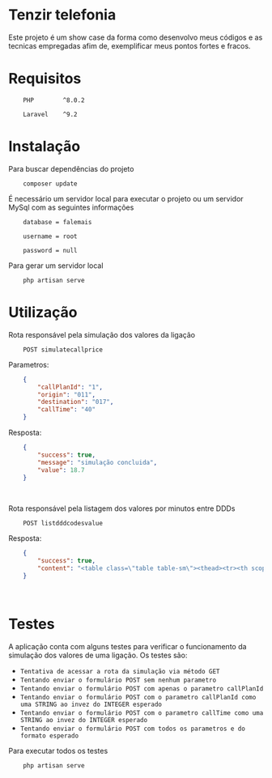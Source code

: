 # Tenzir telefonia

Este projeto é um show case da forma como desenvolvo meus códigos e as tecnicas empregadas afim de, exemplificar meus pontos fortes e fracos.


# Requisitos

```
    PHP        ^8.0.2
```

```
    Laravel    ^9.2
```


# Instalação

Para buscar dependências do projeto
```
    composer update
```

É necessário um servidor local para executar o projeto ou um servidor MySql com as seguintes informações
```
    database = falemais
```
```
    username = root
```
```
    password = null
```

Para gerar um servidor local
```
    php artisan serve
```


# Utilização
Rota responsável pela simulação dos valores da ligação
```
    POST simulatecallprice
```

Parametros:
```json
    {
        "callPlanId": "1",
        "origin": "011",
        "destination": "017",
        "callTime": "40"
    }
```

Resposta:
```json
    {
        "success": true,
        "message": "simulação concluida",
        "value": 18.7
    }
```

<br>

Rota responsável pela listagem dos valores por minutos entre DDDs
```
    POST listdddcodesvalue
```

Resposta:
```json
    {
        "success": true,
        "content": "<table class=\"table table-sm\"><thead><tr><th scope=\"col\">DDD de Origem</th><th scope=\"col\">DDD de Destino</th><th scope=\"col\">Preço por minuto</th></tr></thead><tbody><tr><td>011</td><td>016</td><td>R$1,90</td></tr><tr><td>016</td><td>011</td><td>R$2,90</td></tr><tr><td>011</td><td>017</td><td>R$1,70</td></tr><tr><td>017</td><td>011</td><td>R$2,70</td></tr><tr><td>011</td><td>018</td><td>R$0,90</td></tr><tr><td>018</td><td>011</td><td>R$1,90</td></tr></tbody></table>"
    }
```

<br>

# Testes

A aplicação conta com alguns testes para verificar o funcionamento da simulação dos valores de uma ligação. Os testes são:
- `Tentativa de acessar a rota da simulação via método GET`
- `Tentando enviar o formulário POST sem nenhum parametro`
- `Tentando enviar o formulário POST com apenas o parametro callPlanId`
- `Tentando enviar o formulário POST com o parametro callPlanId como uma STRING ao invez do INTEGER esperado`
- `Tentando enviar o formulário POST com o parametro callTime como uma STRING ao invez do INTEGER esperado`
- `Tentando enviar o formulário POST com todos os parametros e do formato esperado`

Para executar todos os testes
```
    php artisan serve
```